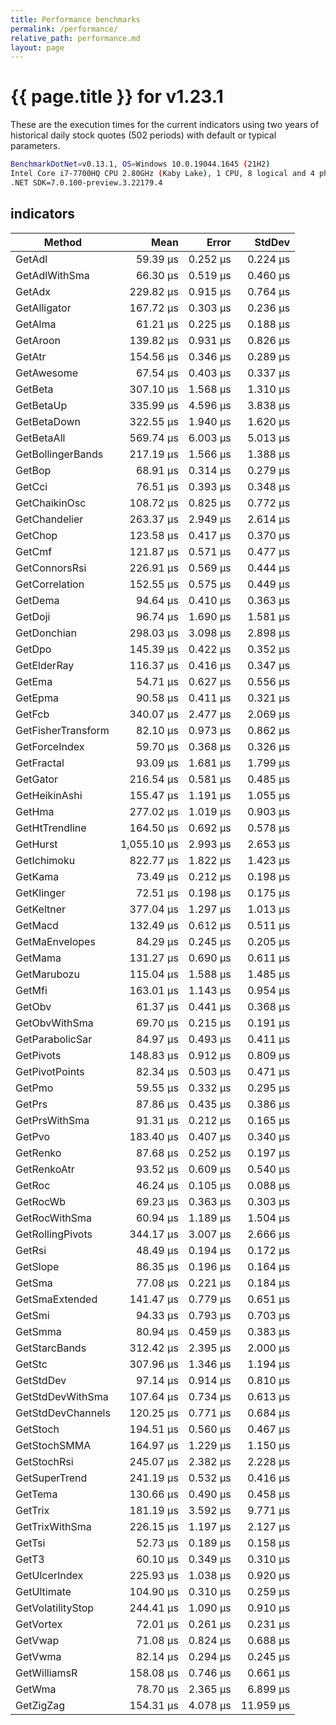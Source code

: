 ```yaml
---
title: Performance benchmarks
permalink: /performance/
relative_path: performance.md
layout: page
---
```


# {{ page.title }} for v1.23.1

These are the execution times for the current indicators using two years of historical daily stock quotes (502 periods) with default or typical parameters.

``` bash
BenchmarkDotNet=v0.13.1, OS=Windows 10.0.19044.1645 (21H2)
Intel Core i7-7700HQ CPU 2.80GHz (Kaby Lake), 1 CPU, 8 logical and 4 physical cores
.NET SDK=7.0.100-preview.3.22179.4
```

## indicators

|             Method |        Mean |    Error |    StdDev |
|------------------- |------------:|---------:|----------:|
|             GetAdl |    59.39 μs | 0.252 μs |  0.224 μs |
|      GetAdlWithSma |    66.30 μs | 0.519 μs |  0.460 μs |
|             GetAdx |   229.82 μs | 0.915 μs |  0.764 μs |
|       GetAlligator |   167.72 μs | 0.303 μs |  0.236 μs |
|            GetAlma |    61.21 μs | 0.225 μs |  0.188 μs |
|           GetAroon |   139.82 μs | 0.931 μs |  0.826 μs |
|             GetAtr |   154.56 μs | 0.346 μs |  0.289 μs |
|         GetAwesome |    67.54 μs | 0.403 μs |  0.337 μs |
|            GetBeta |   307.10 μs | 1.568 μs |  1.310 μs |
|          GetBetaUp |   335.99 μs | 4.596 μs |  3.838 μs |
|        GetBetaDown |   322.55 μs | 1.940 μs |  1.620 μs |
|         GetBetaAll |   569.74 μs | 6.003 μs |  5.013 μs |
|  GetBollingerBands |   217.19 μs | 1.566 μs |  1.388 μs |
|             GetBop |    68.91 μs | 0.314 μs |  0.279 μs |
|             GetCci |    76.51 μs | 0.393 μs |  0.348 μs |
|      GetChaikinOsc |   108.72 μs | 0.825 μs |  0.772 μs |
|      GetChandelier |   263.37 μs | 2.949 μs |  2.614 μs |
|            GetChop |   123.58 μs | 0.417 μs |  0.370 μs |
|             GetCmf |   121.87 μs | 0.571 μs |  0.477 μs |
|      GetConnorsRsi |   226.91 μs | 0.569 μs |  0.444 μs |
|     GetCorrelation |   152.55 μs | 0.575 μs |  0.449 μs |
|            GetDema |    94.64 μs | 0.410 μs |  0.363 μs |
|            GetDoji |    96.74 μs | 1.690 μs |  1.581 μs |
|        GetDonchian |   298.03 μs | 3.098 μs |  2.898 μs |
|             GetDpo |   145.39 μs | 0.422 μs |  0.352 μs |
|        GetElderRay |   116.37 μs | 0.416 μs |  0.347 μs |
|             GetEma |    54.71 μs | 0.627 μs |  0.556 μs |
|            GetEpma |    90.58 μs | 0.411 μs |  0.321 μs |
|             GetFcb |   340.07 μs | 2.477 μs |  2.069 μs |
| GetFisherTransform |    82.10 μs | 0.973 μs |  0.862 μs |
|      GetForceIndex |    59.70 μs | 0.368 μs |  0.326 μs |
|         GetFractal |    93.09 μs | 1.681 μs |  1.799 μs |
|           GetGator |   216.54 μs | 0.581 μs |  0.485 μs |
|      GetHeikinAshi |   155.47 μs | 1.191 μs |  1.055 μs |
|             GetHma |   277.02 μs | 1.019 μs |  0.903 μs |
|     GetHtTrendline |   164.50 μs | 0.692 μs |  0.578 μs |
|           GetHurst | 1,055.10 μs | 2.993 μs |  2.653 μs |
|        GetIchimoku |   822.77 μs | 1.822 μs |  1.423 μs |
|            GetKama |    73.49 μs | 0.212 μs |  0.198 μs |
|         GetKlinger |    72.51 μs | 0.198 μs |  0.175 μs |
|         GetKeltner |   377.04 μs | 1.297 μs |  1.013 μs |
|            GetMacd |   132.49 μs | 0.612 μs |  0.511 μs |
|     GetMaEnvelopes |    84.29 μs | 0.245 μs |  0.205 μs |
|            GetMama |   131.27 μs | 0.690 μs |  0.611 μs |
|        GetMarubozu |   115.04 μs | 1.588 μs |  1.485 μs |
|             GetMfi |   163.01 μs | 1.143 μs |  0.954 μs |
|             GetObv |    61.37 μs | 0.441 μs |  0.368 μs |
|      GetObvWithSma |    69.70 μs | 0.215 μs |  0.191 μs |
|    GetParabolicSar |    84.97 μs | 0.493 μs |  0.411 μs |
|          GetPivots |   148.83 μs | 0.912 μs |  0.809 μs |
|     GetPivotPoints |    82.34 μs | 0.503 μs |  0.471 μs |
|             GetPmo |    59.55 μs | 0.332 μs |  0.295 μs |
|             GetPrs |    87.86 μs | 0.435 μs |  0.386 μs |
|      GetPrsWithSma |    91.31 μs | 0.212 μs |  0.165 μs |
|             GetPvo |   183.40 μs | 0.407 μs |  0.340 μs |
|           GetRenko |    87.68 μs | 0.252 μs |  0.197 μs |
|        GetRenkoAtr |    93.52 μs | 0.609 μs |  0.540 μs |
|             GetRoc |    46.24 μs | 0.105 μs |  0.088 μs |
|           GetRocWb |    69.23 μs | 0.363 μs |  0.303 μs |
|      GetRocWithSma |    60.94 μs | 1.189 μs |  1.504 μs |
|   GetRollingPivots |   344.17 μs | 3.007 μs |  2.666 μs |
|             GetRsi |    48.49 μs | 0.194 μs |  0.172 μs |
|           GetSlope |    86.35 μs | 0.196 μs |  0.164 μs |
|             GetSma |    77.08 μs | 0.221 μs |  0.184 μs |
|     GetSmaExtended |   141.47 μs | 0.779 μs |  0.651 μs |
|             GetSmi |    94.33 μs | 0.793 μs |  0.703 μs |
|            GetSmma |    80.94 μs | 0.459 μs |  0.383 μs |
|      GetStarcBands |   312.42 μs | 2.395 μs |  2.000 μs |
|             GetStc |   307.96 μs | 1.346 μs |  1.194 μs |
|          GetStdDev |    97.14 μs | 0.914 μs |  0.810 μs |
|   GetStdDevWithSma |   107.64 μs | 0.734 μs |  0.613 μs |
|  GetStdDevChannels |   120.25 μs | 0.771 μs |  0.684 μs |
|           GetStoch |   194.51 μs | 0.560 μs |  0.467 μs |
|       GetStochSMMA |   164.97 μs | 1.229 μs |  1.150 μs |
|        GetStochRsi |   245.07 μs | 2.382 μs |  2.228 μs |
|      GetSuperTrend |   241.19 μs | 0.532 μs |  0.416 μs |
|            GetTema |   130.66 μs | 0.490 μs |  0.458 μs |
|            GetTrix |   181.19 μs | 3.592 μs |  9.771 μs |
|     GetTrixWithSma |   226.15 μs | 1.197 μs |  2.127 μs |
|             GetTsi |    52.73 μs | 0.189 μs |  0.158 μs |
|              GetT3 |    60.10 μs | 0.349 μs |  0.310 μs |
|      GetUlcerIndex |   225.93 μs | 1.038 μs |  0.920 μs |
|        GetUltimate |   104.90 μs | 0.310 μs |  0.259 μs |
|  GetVolatilityStop |   244.41 μs | 1.090 μs |  0.910 μs |
|          GetVortex |    72.01 μs | 0.261 μs |  0.231 μs |
|            GetVwap |    71.08 μs | 0.824 μs |  0.688 μs |
|            GetVwma |    82.14 μs | 0.294 μs |  0.245 μs |
|       GetWilliamsR |   158.08 μs | 0.746 μs |  0.661 μs |
|             GetWma |    78.70 μs | 2.365 μs |  6.899 μs |
|          GetZigZag |   154.31 μs | 4.078 μs | 11.959 μs |
